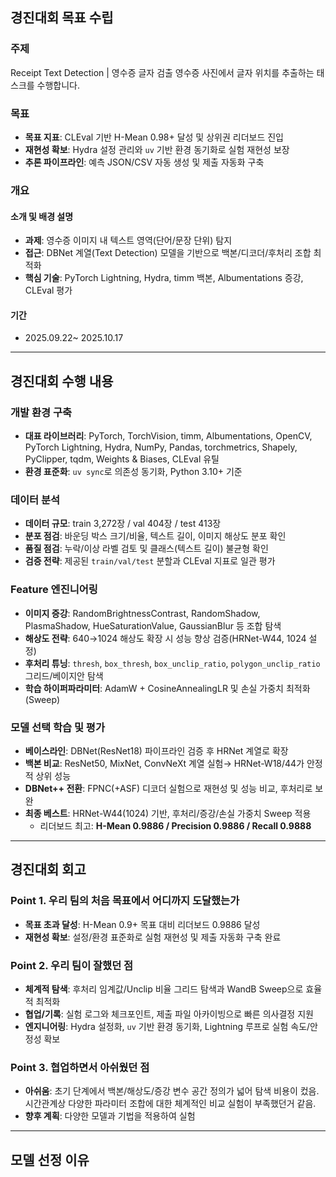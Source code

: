 ## 경진대회 목표 수립

### 주제
Receipt Text Detection | 영수증 글자 검출
영수증 사진에서 글자 위치를 추출하는 태스크를 수행합니다.

### 목표
- **목표 지표**: CLEval 기반 H-Mean 0.98+ 달성 및 상위권 리더보드 진입
- **재현성 확보**: Hydra 설정 관리와 `uv` 기반 환경 동기화로 실험 재현성 보장
- **추론 파이프라인**: 예측 JSON/CSV 자동 생성 및 제출 자동화 구축

### 개요
#### 소개 및 배경 설명
- **과제**: 영수증 이미지 내 텍스트 영역(단어/문장 단위) 탐지
- **접근**: DBNet 계열(Text Detection) 모델을 기반으로 백본/디코더/후처리 조합 최적화
- **핵심 기술**: PyTorch Lightning, Hydra, timm 백본, Albumentations 증강, CLEval 평가
#### 기간 
- 2025.09.22~ 2025.10.17

---

## 경진대회 수행 내용

### 개발 환경 구축
- **대표 라이브러리**: PyTorch, TorchVision, timm, Albumentations, OpenCV, PyTorch Lightning, Hydra, NumPy, Pandas, torchmetrics, Shapely, PyClipper, tqdm, Weights & Biases, CLEval 유틸
- **환경 표준화**: `uv sync`로 의존성 동기화, Python 3.10+ 기준
### 데이터 분석
- **데이터 규모**: train 3,272장 / val 404장 / test 413장
- **분포 점검**: 바운딩 박스 크기/비율, 텍스트 길이, 이미지 해상도 분포 확인
- **품질 점검**: 누락/이상 라벨 검토 및 클래스(텍스트 길이) 불균형 확인
- **검증 전략**: 제공된 `train/val/test` 분할과 CLEval 지표로 일관 평가
### Feature 엔진니어링
- **이미지 증강**: RandomBrightnessContrast, RandomShadow, PlasmaShadow, HueSaturationValue, GaussianBlur 등 조합 탐색
- **해상도 전략**: 640→1024 해상도 확장 시 성능 향상 검증(HRNet-W44, 1024 설정)
- **후처리 튜닝**: `thresh`, `box_thresh`, `box_unclip_ratio`, `polygon_unclip_ratio` 그리드/베이지안 탐색
- **학습 하이퍼파라미터**: AdamW + CosineAnnealingLR 및 손실 가중치 최적화(Sweep)
### 모델 선택 학습 및 평가
- **베이스라인**: DBNet(ResNet18) 파이프라인 검증 후 HRNet 계열로 확장
- **백본 비교**: ResNet50, MixNet, ConvNeXt 계열 실험→ HRNet-W18/44가 안정적 상위 성능
- **DBNet++ 전환**: FPNC(+ASF) 디코더 실험으로 재현성 및 성능 비교, 후처리로 보완
- **최종 베스트**: HRNet-W44(1024) 기반, 후처리/증강/손실 가중치 Sweep 적용
  - 리더보드 최고: **H-Mean 0.9886 / Precision 0.9886 / Recall 0.9888**

---

## 경진대회 회고

### Point 1. 우리 팀의 처음 목표에서 어디까지 도달했는가
- **목표 초과 달성**: H-Mean 0.9+ 목표 대비 리더보드 0.9886 달성
- **재현성 확보**: 설정/환경 표준화로 실험 재현성 및 제출 자동화 구축 완료

### Point 2. 우리 팀이 잘했던 점
- **체계적 탐색**: 후처리 임계값/Unclip 비율 그리드 탐색과 WandB Sweep으로 효율적 최적화
- **협업/기록**: 실험 로그와 체크포인트, 제출 파일 아카이빙으로 빠른 의사결정 지원
- **엔지니어링**: Hydra 설정화, `uv` 기반 환경 동기화, Lightning 루프로 실험 속도/안정성 확보

### Point 3. 협업하면서 아쉬웠던 점
- **아쉬움**: 초기 단계에서 백본/해상도/증강 변수 공간 정의가 넓어 탐색 비용이 컸음. 시간관계상 다양한 파라미터 조합에 대한 체계적인 비교 실험이 부족했던거 같음.
- **향후 계획**: 다양한 모델과 기법을 적용하여 실험

---

## 모델 선정 이유


